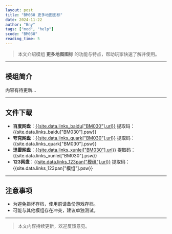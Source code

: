 ```yaml
---
layout: post
title: "BM030 更多地图图标"
date: 2024-11-22
author: "Bny"
tags: ["mod", "help"]
scode: "BM030"
reading_time: 5
---
```


> 本文介绍模组 **更多地图图标** 的功能与特点，帮助玩家快速了解并使用。

---

## 模组简介

内容有待更新...

---

## 文件下载
- **百度网盘**：[{{site.data.links_baidu["BM030"].url}}]({{site.data.links_baidu["BM030"].url}}) 提取码：{{site.data.links_baidu["BM030"].psw}}
- **夸克网盘**：[{{site.data.links_quark["BM030"].url}}]({{site.data.links_quark["BM030"].url}}) 提取码：{{site.data.links_quark["BM030"].psw}}
- **迅雷网盘**：[{{site.data.links_xunlei["BM030"].url}}]({{site.data.links_xunlei["BM030"].url}}) 提取码：{{site.data.links_xunlei["BM030"].psw}}
- **123网盘**：[{{site.data.links_123pan["模组"].url}}]({{site.data.links_123pan["模组"].url}}) 提取码：{{site.data.links_123pan["模组"].psw}}

---

## 注意事项
- 为避免损坏存档，使用前请备份游戏存档。
- 可能与其他模组存在冲突，建议单独测试。

---

> 本文内容持续更新，欢迎反馈意见。
